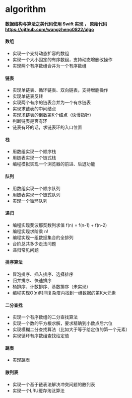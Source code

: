 # algorithm
#### 数据结构与算法之美代码使用 Swift 实现 ， 原始代码 https://github.com/wangzheng0822/algo

#### 数组
- 实现一个支持动态扩容的数组
- 实现一个大小固定的有序数组，支持动态增删改操作
- 实现两个有序数组合并为一个有序数组

#### 链表
- 实现单链表、循环链表、双向链表，支持增删操作
- 实现单链表反转
- 实现两个有序的链表合并为一个有序链表
- 实现求链表的中间结点
- 实现求链表的倒数第K个结点（快慢指针）
- 判断链表是否有环
- 链表有环的话，求链表环的入口位置

#### 栈
- 用数组实现一个顺序栈
- 用链表实现一个链式栈
- 编程模拟实现一个浏览器的前进、后退功能

#### 队列
- 用数组实现一个顺序队列
- 用链表实现一个链式队列
- 实现一个循环队列

#### 递归
- 编程实现斐波那契数列求值 f(n) = f(n-1) + f(n-2)
- 编程实现求阶乘 n!
- 编程实现一组数据集合的全排列
- 台阶总共多少走法问题
- 递归常见问题

#### 排序算法
- 冒泡排序、插入排序、选择排序
- 归并排序、快速排序
- 桶排序、计数排序、基数排序（未实现）
- 编程实现O(n)时间复杂度内找到一组数据的第K大元素

#### 二分查找
- 实现一个有序数组的二分查找算法
- 实现一个数的平方根求解，要求精确到小数点后六位
- 实现模糊二分查找算法（比如大于等于给定值的第一个元素）
- 实现循环有序数组查找给定值

#### 跳表
- 实现跳表

#### 散列表
 - 实现一个基于链表法解决冲突问题的散列表
 - 实现一个LRU缓存淘汰算法
